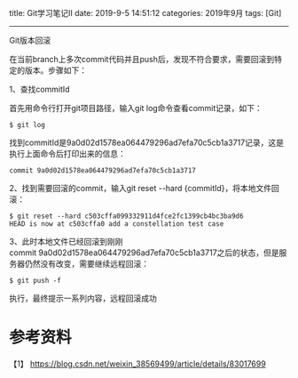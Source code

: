 title: Git学习笔记II
date: 2019-9-5 14:51:12
categories: 2019年9月
tags: [Git]

---

Git版本回滚


<!-- more -->
在当前branch上多次commit代码并且push后，发现不符合要求，需要回滚到特定的版本。步骤如下：

1、查找commitId

首先用命令行打开git项目路径，输入git log命令查看commit记录，如下：

    $ git log
找到commitId是9a0d02d1578ea064479296ad7efa70c5cb1a3717记录，这是执行上面命令后打印出来的信息：

    commit 9a0d02d1578ea064479296ad7efa70c5cb1a3717
2、找到需要回滚的commit，输入git reset --hard {commitId}，将本地文件回滚：

    $ git reset --hard c503cffa099332911d4fce2fc1399cb4bc3ba9d6
    HEAD is now at c503cffa0 add a constellation test case
3、此时本地文件已经回滚到刚刚commit 9a0d02d1578ea064479296ad7efa70c5cb1a3717之后的状态，但是服务器仍然没有改变，需要继续远程回滚：

    $ git push -f
执行，最终提示一系列内容，远程回滚成功
# 参考资料

【1】 https://blog.csdn.net/weixin_38569499/article/details/83017699
